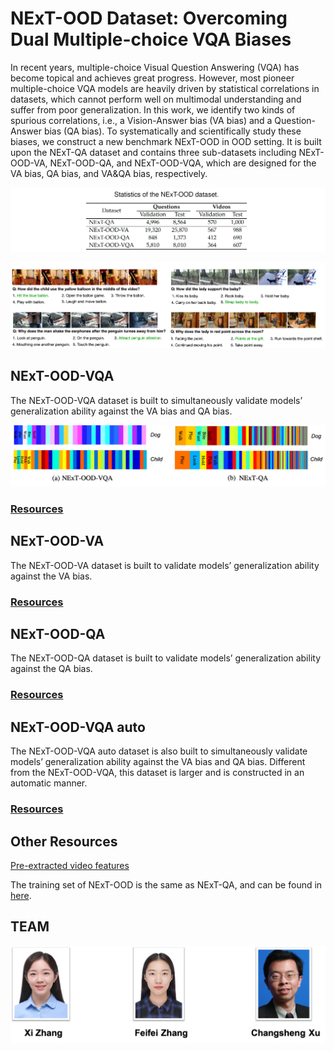 # NExT-OOD Dataset: Overcoming Dual Multiple-choice VQA Biases

In recent years, multiple-choice Visual Question Answering (VQA) has become topical and achieves great progress. However, most pioneer multiple-choice VQA models are heavily driven by statistical correlations in datasets, which cannot perform well on multimodal understanding and suffer from poor generalization. In this work, we identify two kinds of spurious correlations, i.e., a Vision-Answer bias (VA bias) and a Question-Answer bias (QA bias). To systematically and scientifically study these biases, we construct a new benchmark NExT-OOD in OOD setting. It is built upon the NExT-QA dataset and contains three sub-datasets including NExT-OOD-VA, NExT-OOD-QA, and NExT-OOD-VQA, which are designed for the VA bias, QA bias, and VA&QA bias, respectively.


![img](statistic.png)

![img](example.png)


## NExT-OOD-VQA
The NExT-OOD-VQA dataset is built to simultaneously validate models’ generalization ability against the VA bias and QA bias.

![img](distribution.png)

### [Resources](https://drive.google.com/drive/folders/1As-cD-jE_S9j1Pk_CbUmKMAHFKPlLrZJ?usp=sharing)

## NExT-OOD-VA
The NExT-OOD-VA dataset is built to validate models’ generalization ability against the VA bias.

### [Resources](https://drive.google.com/drive/folders/1set0QRbQcDYcEBRyTDyLNI9GrDhF2meT?usp=sharing)

## NExT-OOD-QA
The NExT-OOD-QA dataset is built to validate models’ generalization ability against the QA bias.

### [Resources](https://drive.google.com/drive/folders/18CNV5M2awf6pKSkjKQ2wA0NFfr1uor3Q?usp=sharing)

## NExT-OOD-VQA auto
The NExT-OOD-VQA auto dataset is also built to simultaneously validate models’ generalization ability against the VA bias and QA bias. Different from the NExT-OOD-VQA, this dataset is larger and is constructed in an automatic manner.

### [Resources](https://drive.google.com/drive/folders/1Jm3fm8kexrHqLcheVybso6TUgbTQRiO6?usp=sharing)

## Other Resources

[Pre-extracted video features](https://drive.google.com/file/d/1rS5X_t_VSDF4uP3HL1gPQ0ZgWIEuglgk/view?usp=sharing)
  
The training set of NExT-OOD is the same as NExT-QA, and can be found in [here](https://drive.google.com/file/d/1JiPkdxUZ6shGSDdK7m29BaU_hrqe1srO/view?usp=sharing).

## TEAM
![img](team2.png)






